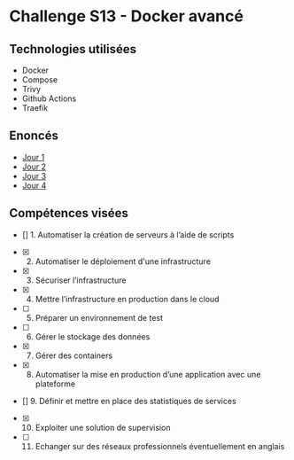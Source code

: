 # Challenge S13 - Docker avancé

## Technologies utilisées

- Docker
- Compose
- Trivy
- Github Actions
- Traefik

## Enoncés

- [Jour 1](./énoncés/J01.md)
- [Jour 2](./énoncés/J02.md)
- [Jour 3](./énoncés/J03.md)
- [Jour 4](./énoncés/J04.md)

## Compétences visées

- [] 1. Automatiser la création de serveurs à l’aide de scripts
- [x] 2. Automatiser le déploiement d'une infrastructure
- [x] 3. Sécuriser l’infrastructure
- [x] 4. Mettre l’infrastructure en production dans le cloud
- [ ] 5. Préparer un environnement de test
- [ ] 6. Gérer le stockage des données
- [x] 7. Gérer des containers
- [x] 8. Automatiser la mise en production d’une application avec une plateforme
- [] 9. Définir et mettre en place des statistiques de services
- [x] 10. Exploiter une solution de supervision
- [ ] 11. Echanger sur des réseaux professionnels éventuellement en anglais
